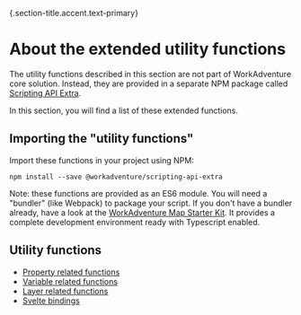 {.section-title.accent.text-primary}
# About the extended utility functions

The utility functions described in this section are not part of WorkAdventure core solution.
Instead, they are provided in a separate NPM package called [Scripting API Extra](https://github.com/workadventure/scripting-api-extra).

In this section, you will find a list of these extended functions.

## Importing the "utility functions"

Import these functions in your project using NPM:

```
npm install --save @workadventure/scripting-api-extra
```

Note: these functions are provided as an ES6 module. You will need a "bundler" (like Webpack) to package your script.
If you don't have a bundler already, have a look at the [WorkAdventure Map Starter Kit](https://github.com/thecodingmachine/workadventure-map-starter-kit/).
It provides a complete development environment ready with Typescript enabled.

## Utility functions

- [Property related functions](functions-properties.md)
- [Variable related functions](functions-variables.md)
- [Layer related functions](functions-layers.md)
- [Svelte bindings](functions-svelte.md)
